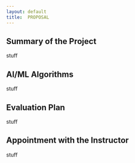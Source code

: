 ```yaml
---
layout: default
title:  PROPOSAL
---
```


## Summary of the Project
stuff

## AI/ML Algorithms
stuff

## Evaluation Plan
stuff

## Appointment with the Instructor
stuff

